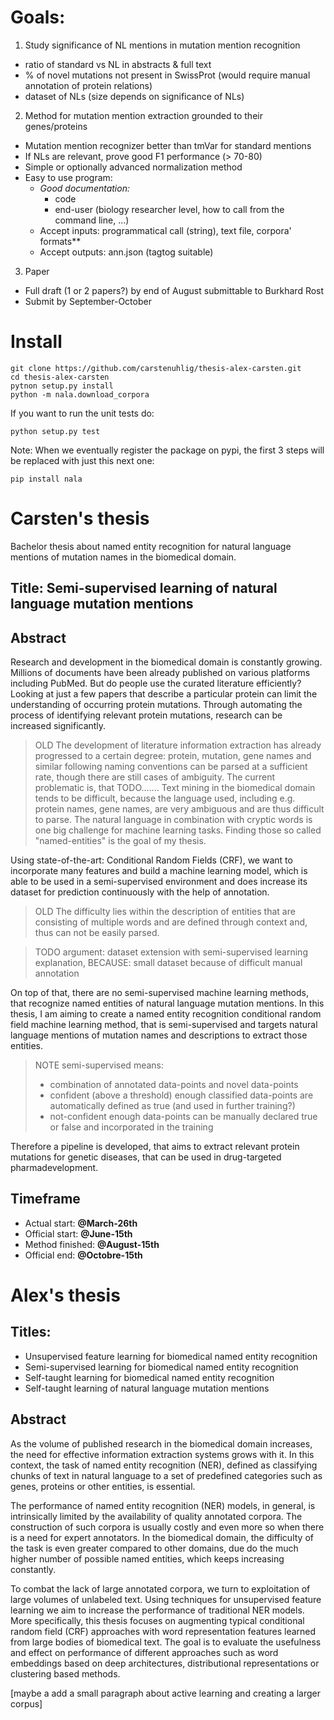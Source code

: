 # Goals:

1. Study significance of NL mentions in mutation mention recognition
  * ratio of standard vs NL in abstracts & full text
  * % of novel mutations not present in SwissProt (would require manual annotation of protein relations)
  * dataset of NLs (size depends on significance of NLs)
2. Method for mutation mention extraction grounded to their genes/proteins
  * Mutation mention recognizer better than tmVar for standard mentions
  * If NLs are relevant, prove good F1 performance (> 70-80)
  * Simple or optionally advanced normalization method
  * Easy to use program:
    * *Good documentation:*
      * code
      * end-user (biology researcher level, how to call from the command line, ...)
    * Accept inputs: programmatical call (string), text file, corpora' formats**
    * Accept outputs: ann.json (tagtog suitable)   
3. Paper
  * Full draft (1 or 2 papers?) by end of August submittable to Burkhard Rost
  * Submit by September-October

# Install

    git clone https://github.com/carstenuhlig/thesis-alex-carsten.git
    cd thesis-alex-carsten
    pytnon setup.py install
    python -m nala.download_corpora
 
 If you want to run the unit tests do:
 
    python setup.py test
 
 Note: When we eventually register the package on pypi, the first 3 steps will be replaced with just this next one:
 
    pip install nala

# Carsten's thesis

Bachelor thesis about named entity recognition for natural language mentions of mutation names in the biomedical domain.

## Title: Semi-supervised learning of natural language mutation mentions

## Abstract
Research and development in the biomedical domain is constantly growing. Millions of documents have been already published on various platforms including PubMed. But do people use the curated literature efficiently?
Looking at just a few papers that describe a particular protein can limit the understanding of occurring protein mutations. Through automating the process of identifying relevant protein mutations, research can be increased significantly.

> OLD The development of literature information extraction has already progressed to a certain degree: protein, mutation, gene names and similar following naming conventions can be parsed at a sufficient rate, though there are still cases of ambiguity. The current problematic is, that TODO.......
Text mining in the biomedical domain tends to be difficult, because the language used, including e.g. protein names, gene names, are very ambiguous and are thus difficult to parse. The natural language in combination with cryptic words is one big challenge for machine learning tasks. Finding those so called "named-entities" is the goal of my thesis.

Using state-of-the-art: Conditional Random Fields (CRF), we want to incorporate many features and build a machine learning model, which is able to be used in a semi-supervised environment and does increase its dataset for prediction continuously with the help of annotation.

> OLD The difficulty lies within the description of entities that are consisting of multiple words and are defined through context and, thus can not be easily parsed.

> TODO argument: dataset extension with semi-supervised learning explanation, BECAUSE: small dataset because of difficult manual annotation

On top of that, there are no semi-supervised machine learning methods, that recognize named entities of natural language mutation mentions. In this thesis, I am aiming to create a named entity recognition conditional random field machine learning method, that is semi-supervised and targets natural language mentions of mutation names and descriptions to extract those entities.
> NOTE semi-supervised means:
> - combination of annotated data-points and novel data-points
> - confident (above a threshold) enough classified data-points are automatically defined as true (and used in further training?)
> - not-confident enough data-points can be manually declared true or false and incorporated in the training


Therefore a pipeline is developed, that aims to extract relevant protein mutations for genetic diseases, that can be used in drug-targeted pharmadevelopment.

## Timeframe

* Actual start: **@March-26th**
* Official start: **@June-15th**
* Method finished: **@August-15th**
* Official end: **@Octobre-15th**

# Alex's thesis 

## Titles:
* Unsupervised feature learning for biomedical named entity recognition
* Semi-supervised learning for biomedical named entity recognition
* Self-taught learning for biomedical named entity recognition
* Self-taught learning of natural language mutation mentions

## Abstract
As the volume of published research in the biomedical domain increases, the need for effective information extraction systems grows with it. In this context, the task of named entity recognition (NER), defined as classifying chunks of text in natural language to a set of predefined categories such as genes, proteins or other entities, is essential.

The performance of named entity recognition (NER) models, in general, is intrinsically limited by the availability of quality annotated corpora. The construction of such corpora is usually costly and even more so when there is a need for expert annotators. In the biomedical domain, the difficulty of the task is even greater compared to other domains, due do the much higher number of possible named entities, which keeps increasing constantly.

To combat the lack of large annotated corpora, we turn to exploitation of large volumes of unlabeled text. Using techniques for unsupervised feature learning we aim to increase the performance of traditional NER models. More specifically, this thesis focuses on augmenting typical conditional random field (CRF) approaches with word representation features learned from large bodies of biomedical text. The goal is to evaluate the usefulness and effect on performance of different approaches such as word embeddings based on deep architectures, distributional representations or clustering based methods. 

[maybe a add a small paragraph about active learning and creating a larger corpus]


